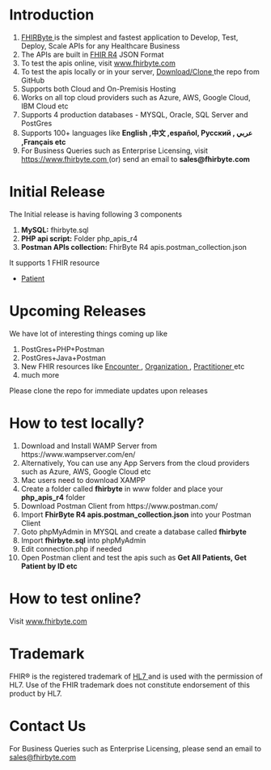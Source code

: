 # Introduction
<ol>
  <li>  <a href = 'https://fhirbyte.com/' target='_blank'> FHIRByte </a>  is the simplest and fastest application to Develop, Test, Deploy, Scale APIs for any Healthcare Business </li>
  <li> The APIs are built in <a href = 'https://www.hl7.org/fhir/' target='_blank'> FHIR R4</a> JSON Format </li>
  <li> To test the apis online, visit <a href = 'https://fhirbyte.com' target='_blank'> www.fhirbyte.com </a>   </li>
  <li> To test the apis locally or in your server, <a href = 'https://github.com/fhirbyte/fhirbyte-r4-apis' target='_blank'> Download/Clone </a> the repo from GitHub </li>
  <li> Supports both Cloud and On-Premisis Hosting </li>
  <li> Works on all top cloud providers such as Azure, AWS, Google Cloud, IBM Cloud etc</li>
  <li> Supports 4 production databases - MYSQL, Oracle, SQL Server and PostGres </li>
  <li> Supports 100+ languages like <b> English ,中文 ,español, Русский , عربي ,Français etc </b> </li>
  <li> For Business Queries such as Enterprise Licensing, visit <a href = 'https://fhirbyte.com/' target='_blank'> https://www.fhirbyte.com </a> (or) send an email to <b>sales@fhirbyte.com </b></li>
</ol>

# Initial Release
The Initial release is having following 3 components
<ol> 
  <li> <b>MySQL:</b> fhirbyte.sql </li> 
  <li> <b>PHP api script:</b>  Folder php_apis_r4 </li> 
  <li> <b>Postman APIs collection:</b> FhirByte R4 apis.postman_collection.json  </li> 
</ol> 
 
It supports 1 FHIR resource  <br>
<ul> 
  <li> <a href = 'https://build.fhir.org/patient.html' target='_blank'> Patient </a> </li>  
</ul>

# Upcoming Releases

We have lot of interesting things coming up like 

<ol> 
  <li> PostGres+PHP+Postman </li> 
  <li> PostGres+Java+Postman </li> 
  <li> New FHIR resources like <a href = 'https://build.fhir.org/encounter.html' target='_blank'> Encounter </a>,
    <a href = 'https://build.fhir.org/organization.html' target='_blank'> Organization </a>, 
    <a href = 'https://build.fhir.org/practitioner.html' target='_blank'> Practitioner </a> etc</li> 
  <li> much more </li> 
</ol> 

Please clone the repo for immediate updates upon releases

# How to test locally?
<ol> 
  <li> Download and Install WAMP Server from https://www.wampserver.com/en/ </li> 
  <li> Alternatively, You can use any App Servers from the cloud providers such as Azure, AWS, Google Cloud etc </li>
  <li> Mac users need to download XAMPP </li>
  <li> Create a folder called <b>fhirbyte</b> in www folder and place your <b>php_apis_r4</b>  folder</li> 
  <li> Download Postman Client from https://www.postman.com/  </li> 
  <li> Import <b>FhirByte R4 apis.postman_collection.json</b> into your Postman Client </li> 
  <li> Goto phpMyAdmin in MYSQL and create a database called <b>fhirbyte</b> </li> 
  <li> Import <b>fhirbyte.sql</b> into phpMyAdmin </li>
  <li> Edit connection.php if needed </li>
  <li> Open Postman client and test the apis such as <b>Get All Patients, Get Patient by ID etc</b> </li>  
</ol>  

# How to test online?
Visit <a href = 'https://fhirbyte.com' target='_blank'> www.fhirbyte.com </a>

# Trademark
FHIR® is the registered trademark of <a href = 'https://www.hl7.org/' target='_blank'> HL7 </a> and is used with the permission of HL7. Use of the FHIR trademark does not constitute endorsement of this product by HL7.
# Contact Us

For Business Queries such as Enterprise Licensing, please send an email to sales@fhirbyte.com
